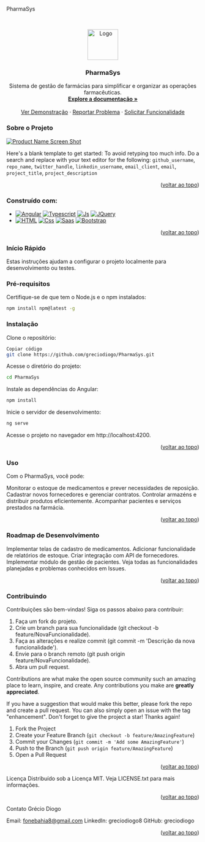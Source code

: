 PharmaSys
<!-- Improved compatibility of back to top link: See: https://github.com/othneildrew/Best-README-Template/pull/73 -->
<a name="readme-top"></a>

<!-- PROJECT SHIELDS -->


<!-- PROJECT LOGO --> 
<br /> <div align="center"> <a href="https://github.com/greciodiogo/PharmaSys"> <img src="images/logo.png" alt="Logo" width="80" height="80"> </a> <h3 align="center">PharmaSys</h3> <p align="center"> Sistema de gestão de farmácias para simplificar e organizar as operações farmacêuticas. <br /> <a href="https://github.com/greciodiogo/PharmaSys"><strong>Explore a documentação »</strong></a> <br /> <br /> <a href="https://github.com/greciodiogo/PharmaSys">Ver Demonstração</a> · <a href="https://github.com/greciodiogo/PharmaSys/issues">Reportar Problema</a> · <a href="https://github.com/greciodiogo/PharmaSys/issues">Solicitar Funcionalidade</a> </p> </div>

### Sobre o Projeto

[![Product Name Screen Shot][product-screenshot]](https://example.com)

Here's a blank template to get started: To avoid retyping too much info. Do a search and 
replace with your text editor for the following: `github_username`, `repo_name`, 
`twitter_handle`, `linkedin_username`, `email_client`, `email`, `project_title`, 
`project_description`


<p align="right">(<a href="#readme-top">voltar ao topo</a>)</p>

### Construído com:

* [![Angular][Angular.io]][Angular-url] [![Typescript][Typescript.com]][Typescript-url] [![Js][Js.com]][Js-url] [![JQuery][JQuery.com]][JQuery-url]
* [![HTML][HTML.com]][HTML-url] [![Css][Css.com]][Css-url] [![Saas][Saas.com]][Saas-url] [![Bootstrap][Bootstrap.com]][Bootstrap-url]

<p align="right">(<a href="#readme-top">voltar ao topo</a>)</p>

### Início Rápido
Estas instruções ajudam a configurar o projeto localmente para desenvolvimento ou testes.

### Pré-requisitos
Certifique-se de que tem o Node.js e o npm instalados:

```sh
npm install npm@latest -g
```
### Instalação
Clone o repositório:
```sh
Copiar código
git clone https://github.com/greciodiogo/PharmaSys.git
```
Acesse o diretório do projeto:
```sh
cd PharmaSys
```

Instale as dependências do Angular:
```sh
npm install
```
Inicie o servidor de desenvolvimento:
```sh
ng serve
```
Acesse o projeto no navegador em http://localhost:4200.
<p align="right">(<a href="#readme-top">voltar ao topo</a>)</p>

### Uso
Com o PharmaSys, você pode:

Monitorar o estoque de medicamentos e prever necessidades de reposição.
Cadastrar novos fornecedores e gerenciar contratos.
Controlar armazéns e distribuir produtos eficientemente.
Acompanhar pacientes e serviços prestados na farmácia.
<p align="right">(<a href="#readme-top">voltar ao topo</a>)</p>

### Roadmap de Desenvolvimento
 Implementar telas de cadastro de medicamentos.
 Adicionar funcionalidade de relatórios de estoque.
 Criar integração com API de fornecedores.
 Implementar módulo de gestão de pacientes.
Veja todas as funcionalidades planejadas e problemas conhecidos em Issues.

<p align="right">(<a href="#readme-top">voltar ao topo</a>)</p>

### Contribuindo
Contribuições são bem-vindas! Siga os passos abaixo para contribuir:

1. Faça um fork do projeto.
2. Crie um branch para sua funcionalidade (git checkout -b feature/NovaFuncionalidade).
3. Faça as alterações e realize commit (git commit -m 'Descrição da nova funcionalidade').
4. Envie para o branch remoto (git push origin feature/NovaFuncionalidade).
5. Abra um pull request.


Contributions are what make the open source community such an amazing place to learn, inspire, and create. Any contributions you make are **greatly appreciated**.

If you have a suggestion that would make this better, please fork the repo and create a pull request. You can also simply open an issue with the tag "enhancement".
Don't forget to give the project a star! Thanks again!

1. Fork the Project
2. Create your Feature Branch (`git checkout -b feature/AmazingFeature`)
3. Commit your Changes (`git commit -m 'Add some AmazingFeature'`)
4. Push to the Branch (`git push origin feature/AmazingFeature`)
5. Open a Pull Request

<p align="right">(<a href="#readme-top">voltar ao topo</a>)</p>
Licença
Distribuído sob a Licença MIT. Veja LICENSE.txt para mais informações.

<p align="right">(<a href="#readme-top">voltar ao topo</a>)</p>
Contato
Grécio Diogo

Email: fonebahia8@gmail.com
LinkedIn: greciodiogo8
GitHub: greciodiogo
<p align="right">(<a href="#readme-top">voltar ao topo</a>)</p>

<!-- MARKDOWN LINKS & IMAGES -->
<!-- https://www.markdownguide.org/basic-syntax/#reference-style-links -->
[contributors-shield]: https://img.shields.io/github/contributors/github_username/repo_name.svg?style=for-the-badge
[contributors-url]: https://github.com/github_username/repo_name/graphs/contributors
[forks-shield]: https://img.shields.io/github/forks/github_username/repo_name.svg?style=for-the-badge
[forks-url]: https://github.com/github_username/repo_name/network/members
[stars-shield]: https://img.shields.io/github/stars/github_username/repo_name.svg?style=for-the-badge
[stars-url]: https://github.com/github_username/repo_name/stargazers
[issues-shield]: https://img.shields.io/github/issues/github_username/repo_name.svg?style=for-the-badge
[issues-url]: https://github.com/github_username/repo_name/issues
[license-shield]: https://img.shields.io/github/license/github_username/repo_name.svg?style=for-the-badge
[license-url]: https://github.com/github_username/repo_name/blob/master/LICENSE.txt
[linkedin-shield]: https://img.shields.io/badge/-LinkedIn-black.svg?style=for-the-badge&logo=linkedin&colorB=555
[linkedin-url]: https://linkedin.com/in/linkedin_username
[product-screenshot]: images/screenshot.png
[React.js]: https://img.shields.io/badge/React-20232A?style=for-the-badge&logo=react&logoColor=61DAFB
[React-url]: https://reactjs.org/
[Vue.js]: https://img.shields.io/badge/Vue.js-35495E?style=for-the-badge&logo=vuedotjs&logoColor=4FC08D
[Vue-url]: https://vuejs.org/
[Angular.io]: https://img.shields.io/badge/Angular-DD0031?style=for-the-badge&logo=angular&logoColor=white
[Angular-url]: https://angular.io/
[Bootstrap.com]: https://img.shields.io/badge/Bootstrap-563D7C?style=for-the-badge&logo=bootstrap&logoColor=white
[Bootstrap-url]: https://getbootstrap.com
[JQuery.com]: https://img.shields.io/badge/jQuery-0769AD?style=for-the-badge&logo=jquery&logoColor=white
[JQuery-url]: https://jquery.com 
[Typescript.com]: https://img.shields.io/badge/TypeScript-007ACC?style=for-the-badge&logo=typescript&logoColor=white
[Typescript-url]: https://www.typescriptlang.org/
[HTML-url]: https://www.w3schools.com/html/
[HTML.com]: https://img.shields.io/badge/HTML5-E34F26?style=for-the-badge&logo=html5&logoColor=white
[Saas-url]: https://sass-lang.com/
[Saas.com]: https://img.shields.io/badge/Sass-CC6699?style=for-the-badge&logo=sass&logoColor=white
[Css-url]: https://www.w3schools.com/css/
[Css.com]: https://img.shields.io/badge/CSS-239120?&style=for-the-badge&logo=css3&logoColor=white
[Js-url]: https://www.w3schools.com/js/
[Js.com]: https://img.shields.io/badge/JavaScript-F7DF1E?style=for-the-badge&logo=javascript&logoColor=black
